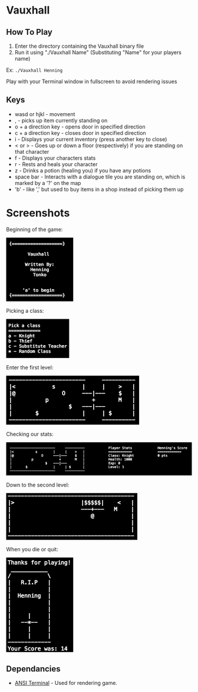 # Vauxhall

## How To Play
1) Enter the directory containing the Vauxhall binary file
2) Run it using "./Vauxhall Name" (Substituting "Name" for your players name)

Ex: ```./Vauxhall Henning```

Play with your Terminal window in fullscreen to avoid rendering issues

## Keys
* wasd or hjkl - movement
* , - picks up item currently standing on
* o + a direction key - opens door in specified direction
* c + a direction key - closes door in specified direction
* i - Displays your current inventory (press another key to close)
* < or > - Goes up or down a floor (respectively) if you are standing on that character
* f - Displays your characters stats
* r - Rests and heals your character
* z - Drinks a potion (healing you) if you have any potions
* space bar - Interacts with a dialogue tile you are standing on, which is marked by a '?' on the map
* 'b' - like ',' but used to buy items in a shop instead of picking them up

# Screenshots

Beginning of the game:

![](screenshots/mainMenu.png)

Picking a class:

![](screenshots/pickingClass.png)

Enter the first level:

![](screenshots/firstLevel.png)

Checking our stats:

![](screenshots/checkingStats.png)

Down to the second level:

![](screenshots/secondLevel.png)

When you die or quit:

![](screenshots/deathScreen.png)

## Dependancies
* [ANSI Terminal](https://hackage.haskell.org/package/ansi-terminal) - Used for rendering game.
